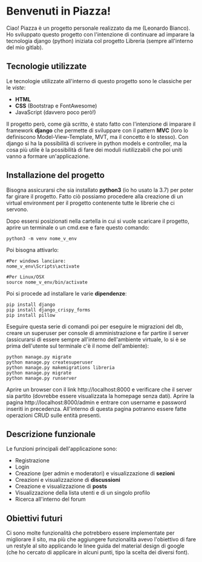 # Benvenuti in Piazza!

Ciao! Piazza è un progetto personale realizzato da me (Leonardo Bianco). Ho sviluppato questo progetto con l'intenzione di continuare ad imparare la tecnologia django (python) iniziata col progetto Libreria (sempre all'interno del mio gitlab).


## Tecnologie utilizzate

Le tecnologie utilizzate all'interno di questo progetto sono le classiche per le *viste*:
- **HTML**
- **CSS** (Bootstrap e FontAwesome)
- JavaScript (davvero poco però!)

Il progetto però, come già scritto, è stato fatto con l'intenzione di imparare il framework **django** che permette di sviluppare con il pattern **MVC** (loro lo definiscono Model-View-Template, MVT, ma il concetto è lo stesso).
Con django si ha la possibilità di scrivere in python models e controller, ma la cosa più utile è la possibilità di fare dei moduli riutilizzabili che poi uniti vanno a formare un'applicazione.

## Installazione del progetto

Bisogna assicurarsi che sia installato **python3** (io ho usato la 3.7) per poter far girare il progetto.
Fatto ciò possiamo procedere alla creazione di un virtual environment per il progetto contenente tutte le librerie che ci servono. 

Dopo essersi posizionati nella cartella in cui si vuole scaricare il progetto, aprire un terminale o un cmd.exe e fare questo comando:

    python3 -m venv nome_v_env

Poi bisogna attivarlo:

    #Per windows lanciare:
    nome_v_env\Scripts\activate

    #Per Linux/OSX
    source nome_v_env/bin/activate

Poi si procede ad installare le varie **dipendenze**:

    pip install django
    pip install django_crispy_forms
    pip install pillow

Eseguire questa serie di comandi poi per eseguire le migrazioni del db, creare un superuser per console di amministrazione e far partire il server (assicurarsi di essere sempre all'interno dell'ambiente virtuale, lo si è se prima dell'utente sul terminale c'è il nome dell'ambiente):

    python manage.py migrate
    python manage.py createsuperuser
    python manage.py makemigrations libreria
    python manage.py migrate
    python manage.py runserver

Aprire un browser con il link http://localhost:8000 e verificare che il server sia partito (dovrebbe essere visualizzata la homepage senza dati).
Aprire la pagina http://localhost:8000/admin e entrare con username e password inseriti in precedenza. All'interno di questa pagina potranno essere fatte operazioni CRUD sulle entità presenti.


## Descrizione funzionale

Le funzioni principali dell'applicazione sono:
- Registrazione
- Login
- Creazione (per admin e moderatori) e visualizzazione di **sezioni**
- Creazioni e visualizzazione di **discussioni**
- Creazione e visualizzazione di **posts**
- Visualizzazione della lista utenti e di un singolo profilo
- Ricerca all'interno del forum

## Obiettivi futuri

Ci sono molte funzionalità che potrebbero essere implementate per migliorare il sito, ma più che aggiungere funzionalità avevo l'obiettivo di fare un restyle al sito applicando le linee guida del material design di google (che ho cercato di applicare in alcuni punti, tipo la scelta dei diversi font).
